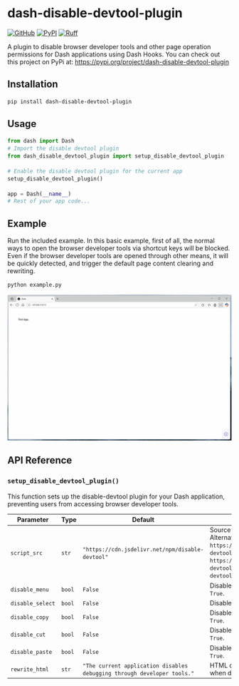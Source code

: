 # dash-disable-devtool-plugin

[![GitHub](https://shields.io/badge/license-MIT-informational)](https://github.com/CNFeffery/dash-disable-devtool-plugin/blob/main/LICENSE)
[![PyPI](https://img.shields.io/pypi/v/dash-disable-devtool-plugin.svg?color=dark-green)](https://pypi.org/project/dash-disable-devtool-plugin/)
[![Ruff](https://img.shields.io/endpoint?url=https://raw.githubusercontent.com/astral-sh/ruff/main/assets/badge/v2.json)](https://github.com/astral-sh/ruff)

A plugin to disable browser developer tools and other page operation permissions for Dash applications using Dash Hooks. You can check out this project on PyPi at: https://pypi.org/project/dash-disable-devtool-plugin

## Installation

```bash
pip install dash-disable-devtool-plugin
```

## Usage

```python
from dash import Dash
# Import the disable devtool plugin
from dash_disable_devtool_plugin import setup_disable_devtool_plugin

# Enable the disable devtool plugin for the current app
setup_disable_devtool_plugin()

app = Dash(__name__)
# Rest of your app code...
```

## Example

Run the included example. In this basic example, first of all, the normal ways to open the browser developer tools via shortcut keys will be blocked. Even if the browser developer tools are opened through other means, it will be quickly detected, and trigger the default page content clearing and rewriting.

```bash
python example.py
```

<center><img src="./images/demo.gif" /></center>

## API Reference

### `setup_disable_devtool_plugin()`

This function sets up the disable-devtool plugin for your Dash application, preventing users from accessing browser developer tools.

| Parameter        | Type   | Default                                                                 | Description                                                                                                                                                                                                  |
| ---------------- | ------ | ----------------------------------------------------------------------- | ------------------------------------------------------------------------------------------------------------------------------------------------------------------------------------------------------------ |
| `script_src`     | `str`  | `"https://cdn.jsdelivr.net/npm/disable-devtool"`                        | Source URL of the disable-devtool script. Alternative CDNs: `https://unpkg.com/disable-devtool/disable-devtool.min.js`, `https://registry.npmmirror.com/disable-devtool/latest/files/disable-devtool.min.js` |
| `disable_menu`   | `bool` | `False`                                                                 | Disables right-click context menu when `True`.                                                                                                                                                               |
| `disable_select` | `bool` | `False`                                                                 | Disables text selection when `True`.                                                                                                                                                                         |
| `disable_copy`   | `bool` | `False`                                                                 | Disables copy operations (Ctrl+C) when `True`.                                                                                                                                                               |
| `disable_cut`    | `bool` | `False`                                                                 | Disables cut operations (Ctrl+X) when `True`.                                                                                                                                                                |
| `disable_paste`  | `bool` | `False`                                                                 | Disables paste operations (Ctrl+V) when `True`.                                                                                                                                                              |
| `rewrite_html`   | `str`  | `"The current application disables debugging through developer tools."` | HTML content replacing the entire page when developer tools are detected.                                                                                                                                    |
